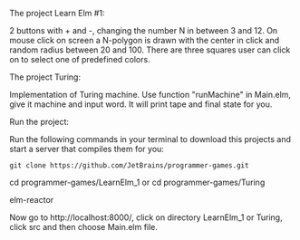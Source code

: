 The project Learn Elm #1:

2 buttons with + and -, changing the number N in between 3 and 12.
On mouse click on screen a N-polygon is drawn with the center in click and random radius between 20 and 100.
There are three squares user can click on to select one of predefined colors.

The project Turing:

Implementation of Turing machine. Use function "runMachine" in Main.elm, give it machine and input word. It will print tape and final state for you. 

Run the project:

Run the following commands in your terminal to download this projects and start a server that compiles them for you:

	git clone https://github.com/JetBrains/programmer-games.git 
	
  cd programmer-games/LearnElm_1
      or
  cd programmer-games/Turing                                              

  elm-reactor 

Now go to http://localhost:8000/, click on directory LearnElm_1 or Turing, click src and then choose Main.elm file.

